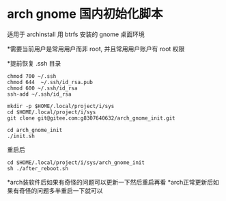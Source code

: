 # arch gnome 国内初始化脚本

适用于 archinstall 用 btrfs 安装的 gnome 桌面环境

*需要当前用户是常用用户而非 root, 并且常用用户账户有 root 权限

*提前恢复 .ssh 目录

``` shell
chmod 700 ~/.ssh
chmod 644  ~/.ssh/id_rsa.pub
chmod 600 ~/.ssh/id_rsa
ssh-add ~/.ssh/id_rsa

mkdir -p $HOME/.local/project/i/sys
cd $HOME/.local/project/i/sys
git clone git@gitee.com:g8307640632/arch_gnome_init.git

cd arch_gnome_init
./init.sh
```

重启后

``` shell
cd $HOME/.local/project/i/sys/arch_gnome_init
sh ./after_reboot.sh
```

*arch装软件后如果有奇怪的问题可以更新一下然后重启再看
*arch正常更新后如果有奇怪的问题多半重启一下就可以
